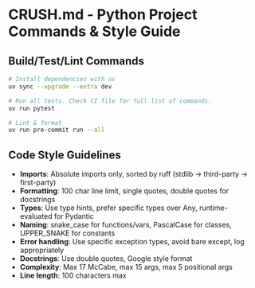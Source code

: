 # CRUSH.md - Python Project Commands & Style Guide

## Build/Test/Lint Commands
```bash
# Install dependencies with uv
uv sync --upgrade --extra dev

# Run all tests. Check CI file for full list of commands.
uv run pytest

# Lint & format
uv run pre-commit run --all
```

## Code Style Guidelines
- **Imports**: Absolute imports only, sorted by ruff (stdlib → third-party → first-party)
- **Formatting**: 100 char line limit, single quotes, double quotes for docstrings
- **Types**: Use type hints, prefer specific types over Any, runtime-evaluated for Pydantic
- **Naming**: snake_case for functions/vars, PascalCase for classes, UPPER_SNAKE for constants
- **Error handling**: Use specific exception types, avoid bare except, log appropriately
- **Docstrings**: Use double quotes, Google style format
- **Complexity**: Max 17 McCabe, max 15 args, max 5 positional args
- **Line length**: 100 characters max
